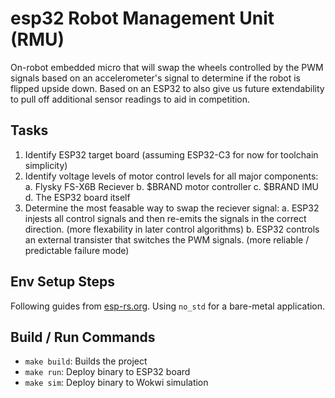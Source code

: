 # esp32 Robot Management Unit (RMU)

On-robot embedded micro that will swap the wheels controlled by the PWM signals based on an accelerometer's signal
to determine if the robot is flipped upside down. Based on an ESP32 to also give us future extendability to 
pull off additional sensor readings to aid in competition.

## Tasks
1. Identify ESP32 target board (assuming ESP32-C3 for now for toolchain simplicity)
2. Identify voltage levels of motor control levels for all major components:
    a. Flysky FS-X6B Reciever
    b. $BRAND motor controller
    c. $BRAND IMU
    d. The ESP32 board itself
3. Determine the most feasable way to swap the reciever signal:
    a. ESP32 injests all control signals and then re-emits the signals in the correct direction. (more flexability in later control algorithms)
    b. ESP32 controls an external transister that switches the PWM signals. (more reliable / predictable failure mode)

## Env Setup Steps
Following guides from [esp-rs.org](https://docs.esp-rs.org/book). Using `no_std` for a bare-metal application.

## Build / Run Commands

* `make build`: Builds the project
* `make run`: Deploy binary to ESP32 board
* `make sim`: Deploy binary to Wokwi simulation
